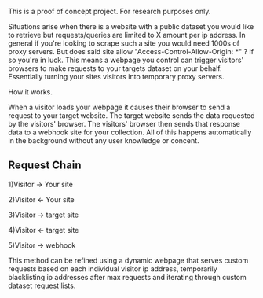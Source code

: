 This is a proof of concept project. For research purposes only.

Situations arise when there is a website with a public dataset you would like to retrieve but requests/queries are limited to X amount per ip address. 
In general if you're looking to scrape such a site you would need 1000s of proxy servers. But does said site allow "Access-Control-Allow-Origin: *" ?
If so you're in luck. This means a webpage you control can trigger visitors' browsers to make requests to your targets dataset on your behalf. 
Essentially turning your sites visitors into temporary proxy servers. 

How it works.

When a visitor loads your webpage it causes their browser to send a request to your target website. The target website sends the data requested by the 
visitors' browser. The visitors' browser then sends that response data to a webhook site for your collection. All of this happens automatically in the background without 
any user knowledge or concent. 

Request Chain
----------------------
1)Visitor -> Your site 

2)Visitor <- Your site

3)Visitor -> target site 

4)Visitor <- target site

5)Visitor -> webhook

This method can be refined using a dynamic webpage that serves custom requests based on each individual visitor ip address, temporarily blacklisting ip addresses after
max requests and iterating through custom dataset request lists.
